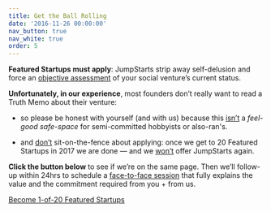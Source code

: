 ```yaml
---
title: Get the Ball Rolling
date: '2016-11-26 00:00:00'
nav_button: true
nav_white: true
order: 5
---
```

**Featured Startups must apply**: JumpStarts strip away self-delusion and force an <u>objective assessment</u> of your social venture’s current status.

**Unfortunately, in our experience**, most founders don’t really want to read a Truth Memo about their venture:

*   so please be honest with yourself (and with us) because this <u>isn’t</u> a _feel-good safe-space_ for semi-committed hobbyists or also-ran's.

*   and <u>don’t</u> sit-on-the-fence about applying: once we get to 20 Featured Startups in 2017 we are done — and we <u>won’t</u> offer JumpStarts again.

**Click the button below** to see if we’re on the same page. Then we’ll follow-up within 24hrs to schedule a <u>face-to-face session</u> that fully explains the value and the commitment required from you + from us.

<div class="tc">
<a href="https://aaron327.typeform.com/to/emQXTy"  target="_blank" class="link bg-white dark-red br-pill ba ph3 pv2 dib mr4">Become 1-of-20 Featured Startups</a>
</div>
